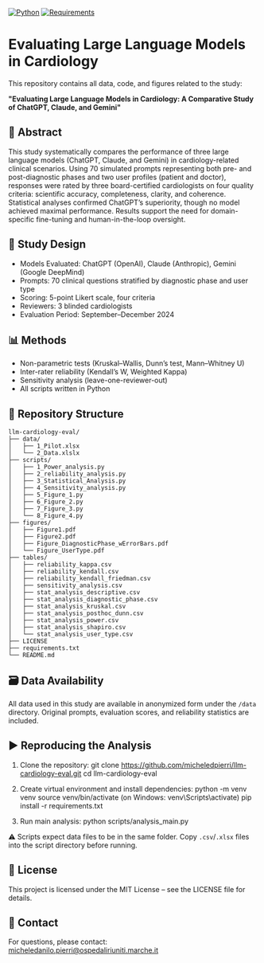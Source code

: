 [![Python](https://img.shields.io/badge/Python-3.11-blue.svg)](https://www.python.org/)
[![Requirements](https://img.shields.io/badge/dependencies-requirements.txt-green.svg)](./requirements.txt)


# Evaluating Large Language Models in Cardiology

This repository contains all data, code, and figures related to the study:

**"Evaluating Large Language Models in Cardiology: A Comparative Study of ChatGPT, Claude, and Gemini"**

## 📄 Abstract

This study systematically compares the performance of three large language models (ChatGPT, Claude, and Gemini) in cardiology-related clinical scenarios. Using 70 simulated prompts representing both pre- and post-diagnostic phases and two user profiles (patient and doctor), responses were rated by three board-certified cardiologists on four quality criteria: scientific accuracy, completeness, clarity, and coherence. Statistical analyses confirmed ChatGPT’s superiority, though no model achieved maximal performance. Results support the need for domain-specific fine-tuning and human-in-the-loop oversight.

## 🧪 Study Design

- Models Evaluated: ChatGPT (OpenAI), Claude (Anthropic), Gemini (Google DeepMind)
- Prompts: 70 clinical questions stratified by diagnostic phase and user type
- Scoring: 5-point Likert scale, four criteria
- Reviewers: 3 blinded cardiologists
- Evaluation Period: September–December 2024

## 📊 Methods

- Non-parametric tests (Kruskal–Wallis, Dunn’s test, Mann–Whitney U)
- Inter-rater reliability (Kendall’s W, Weighted Kappa)
- Sensitivity analysis (leave-one-reviewer-out)
- All scripts written in Python 

## 📁 Repository Structure

```text
llm-cardiology-eval/
├── data/
│   ├── 1_Pilot.xlsx
│   └── 2_Data.xlslx
├── scripts/
│   ├── 1_Power_analysis.py
│   ├── 2_reliability_analysis.py
│   ├── 3_Statistical_Analysis.py
│   ├── 4_Sensitivity_analysis.py
│   ├── 5_Figure_1.py
│   ├── 6_Figure_2.py
│   ├── 7_Figure_3.py
│   └── 8_Figure_4.py
├── figures/
│   ├── Figure1.pdf
│   ├── Figure2.pdf
│   ├── Figure_DiagnosticPhase_wErrorBars.pdf
│   └── Figure_UserType.pdf
├── tables/
│   ├── reliability_kappa.csv
│   ├── reliability_kendall.csv
│   ├── reliability_kendall_friedman.csv
│   ├── sensitivity_analysis.csv
│   ├── stat_analysis_descriptive.csv
│   ├── stat_analysis_diagnostic_phase.csv
│   ├── stat_analysis_kruskal.csv
│   ├── stat_analysis_posthoc_dunn.csv
│   ├── stat_analysis_power.csv
│   ├── stat_analysis_shapiro.csv
│   └── stat_analysis_user_type.csv
├── LICENSE
├── requirements.txt
└── README.md
```

## 🗃️ Data Availability

All data used in this study are available in anonymized form under the `/data` directory. Original prompts, evaluation scores, and reliability statistics are included.

## ▶️ Reproducing the Analysis

1. Clone the repository:
   git clone https://github.com/micheledpierri/llm-cardiology-eval.git
   cd llm-cardiology-eval

2. Create virtual environment and install dependencies:
   python -m venv venv
   source venv/bin/activate  (on Windows: venv\Scripts\activate)
   pip install -r requirements.txt

3. Run main analysis:
   python scripts/analysis_main.py

⚠️ Scripts expect data files to be in the same folder. Copy `.csv`/`.xlsx` files into the script directory before running.


## 📜 License

This project is licensed under the MIT License – see the LICENSE file for details.


## 🤝 Contact

For questions, please contact: micheledanilo.pierri@ospedaliriuniti.marche.it
